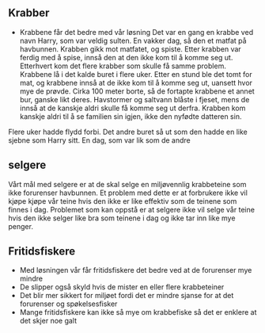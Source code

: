 ## Krabber
- Krabbene får det bedre med vår løsning
Det var en gang en krabbe ved navn Harry, som var veldig sulten. En vakker dag, så den et matfat på havbunnen. Krabben gikk mot matfatet, og spiste. Etter krabben var ferdig med å spise, innså den at den ikke kom til å komme seg ut. Etterhvert kom det flere krabber som skulle få samme problem. Krabbene lå i det kalde buret i flere uker. Etter en stund ble det tomt for mat, og krabbene innså at de ikke kom til å komme seg ut, uansett hvor mye de prøvde. Cirka 100 meter borte, så de fortapte krabbene et annet bur, ganske likt deres. Havstormer og saltvann blåste i fjeset, mens de innså at de kanskje aldri skulle få komme seg ut derfra. Krabben kom kanskje aldri til å se familien sin igjen, ikke den nyfødte datteren sin. 

Flere uker hadde flydd forbi. Det andre buret så ut som den hadde en like sjebne som Harry sitt. En dag, som var lik som de andre 

## selgere 
Vårt mål med selgere er at de skal selge en miljøvennlig krabbeteine som ikke forurenser havbunnen.
Et problem med dette er at forbrukere ikke vil kjøpe kjøpe vår teine hvis den ikke er like effektiv som de teinene som finnes i dag. Problemet som kan oppstå er at selgere ikke vil selge vår teine hvis den ikke selger like bra som teinene i dag og ikke tar inn like mye penger. 











## Fritidsfiskere
- Med løsningen vår får fritidsfiskere det bedre ved at de forurenser mye mindre
- De slipper også skyld hvis de mister en eller flere krabbeteiner 
- Det blir mer sikkert for miljøet fordi det er mindre sjanse for at det forurenser og spøkelsesfisker
- Mange fritidsfiskere kan ikke så mye om krabbefiske så det er enklere at det skjer noe galt 
